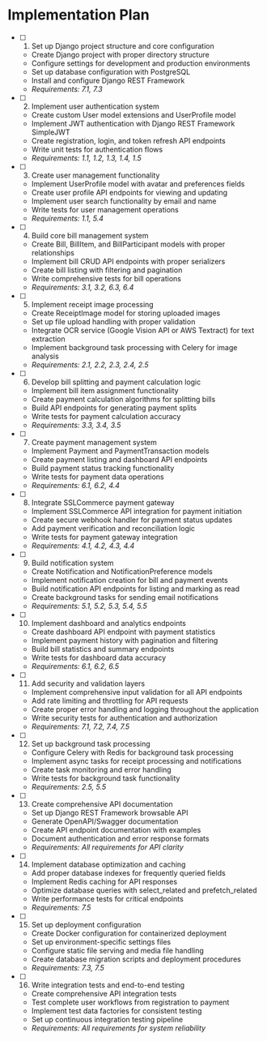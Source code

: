 # Implementation Plan

- [ ] 1. Set up Django project structure and core configuration




  - Create Django project with proper directory structure
  - Configure settings for development and production environments
  - Set up database configuration with PostgreSQL
  - Install and configure Django REST Framework
  - _Requirements: 7.1, 7.3_

- [ ] 2. Implement user authentication system
  - Create custom User model extensions and UserProfile model
  - Implement JWT authentication with Django REST Framework SimpleJWT
  - Create registration, login, and token refresh API endpoints
  - Write unit tests for authentication flows
  - _Requirements: 1.1, 1.2, 1.3, 1.4, 1.5_

- [ ] 3. Create user management functionality
  - Implement UserProfile model with avatar and preferences fields
  - Create user profile API endpoints for viewing and updating
  - Implement user search functionality by email and name
  - Write tests for user management operations
  - _Requirements: 1.1, 5.4_

- [ ] 4. Build core bill management system
  - Create Bill, BillItem, and BillParticipant models with proper relationships
  - Implement bill CRUD API endpoints with proper serializers
  - Create bill listing with filtering and pagination
  - Write comprehensive tests for bill operations
  - _Requirements: 3.1, 3.2, 6.3, 6.4_

- [ ] 5. Implement receipt image processing
  - Create ReceiptImage model for storing uploaded images
  - Set up file upload handling with proper validation
  - Integrate OCR service (Google Vision API or AWS Textract) for text extraction
  - Implement background task processing with Celery for image analysis
  - _Requirements: 2.1, 2.2, 2.3, 2.4, 2.5_

- [ ] 6. Develop bill splitting and payment calculation logic
  - Implement bill item assignment functionality
  - Create payment calculation algorithms for splitting bills
  - Build API endpoints for generating payment splits
  - Write tests for payment calculation accuracy
  - _Requirements: 3.3, 3.4, 3.5_

- [ ] 7. Create payment management system
  - Implement Payment and PaymentTransaction models
  - Create payment listing and dashboard API endpoints
  - Build payment status tracking functionality
  - Write tests for payment data operations
  - _Requirements: 6.1, 6.2, 4.4_

- [ ] 8. Integrate SSLCommerce payment gateway
  - Implement SSLCommerce API integration for payment initiation
  - Create secure webhook handler for payment status updates
  - Add payment verification and reconciliation logic
  - Write tests for payment gateway integration
  - _Requirements: 4.1, 4.2, 4.3, 4.4_

- [ ] 9. Build notification system
  - Create Notification and NotificationPreference models
  - Implement notification creation for bill and payment events
  - Build notification API endpoints for listing and marking as read
  - Create background tasks for sending email notifications
  - _Requirements: 5.1, 5.2, 5.3, 5.4, 5.5_

- [ ] 10. Implement dashboard and analytics endpoints
  - Create dashboard API endpoint with payment statistics
  - Implement payment history with pagination and filtering
  - Build bill statistics and summary endpoints
  - Write tests for dashboard data accuracy
  - _Requirements: 6.1, 6.2, 6.5_

- [ ] 11. Add security and validation layers
  - Implement comprehensive input validation for all API endpoints
  - Add rate limiting and throttling for API requests
  - Create proper error handling and logging throughout the application
  - Write security tests for authentication and authorization
  - _Requirements: 7.1, 7.2, 7.4, 7.5_

- [ ] 12. Set up background task processing
  - Configure Celery with Redis for background task processing
  - Implement async tasks for receipt processing and notifications
  - Create task monitoring and error handling
  - Write tests for background task functionality
  - _Requirements: 2.5, 5.5_

- [ ] 13. Create comprehensive API documentation
  - Set up Django REST Framework browsable API
  - Generate OpenAPI/Swagger documentation
  - Create API endpoint documentation with examples
  - Document authentication and error response formats
  - _Requirements: All requirements for API clarity_

- [ ] 14. Implement database optimization and caching
  - Add proper database indexes for frequently queried fields
  - Implement Redis caching for API responses
  - Optimize database queries with select_related and prefetch_related
  - Write performance tests for critical endpoints
  - _Requirements: 7.5_

- [ ] 15. Set up deployment configuration
  - Create Docker configuration for containerized deployment
  - Set up environment-specific settings files
  - Configure static file serving and media file handling
  - Create database migration scripts and deployment procedures
  - _Requirements: 7.3, 7.5_

- [ ] 16. Write integration tests and end-to-end testing
  - Create comprehensive API integration tests
  - Test complete user workflows from registration to payment
  - Implement test data factories for consistent testing
  - Set up continuous integration testing pipeline
  - _Requirements: All requirements for system reliability_